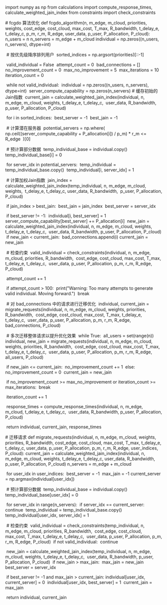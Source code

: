 import numpy as np
from calculations import compute_response_times, calculate_weighted_jain_index
from constraints import check_constraints


\# fcgdo 算法优化
def fcgdo_algorithm(n, m_edge, m_cloud, priorities, weights, cost_edge, cost_cloud, max_cost, T_max,
                    R_bandwidth, t_delay_e, t_delay_c, p_m, r_m, R_edge, user_data, p_user, P_allocation, P_cloud):
    n_users = n
    n_servers = m_edge + m_cloud
    individual = np.zeros((n_users, n_servers), dtype=int)

​    \# 按优先级降序排列用户
​    sorted_indices = np.argsort(priorities)[::-1]

​    valid_individual = False
​    attempt_count = 0
​    bad_connections = []
​    no_improvement_count = 0
​    max_no_improvement = 5
​    max_iterations = 10
​    iteration_count = 0

​    while not valid_individual:
​        individual = np.zeros((n_users, n_servers), dtype=int)
​        server_compute_capability = np.zeros(n_servers)
​        \# 缓存初始的Jain指数
​        current_jain = calculate_weighted_jain_index(individual, n, m_edge, m_cloud, weights, t_delay_e, t_delay_c,
​                                                     user_data, R_bandwidth, p_user, P_allocation, P_cloud)

​        for i in sorted_indices:
​            best_server = -1
​            best_jain = -1

​            \# 计算潜在服务器
​            potential_servers = np.where(
​                np.ceil((server_compute_capability + P_allocation[i]) / p_m) * r_m <= R_edge
​            )[0]

​            \# 预计算部分数据
​            temp_individual_base = individual.copy()
​            temp_individual_base[i] = 0

​            for server_idx in potential_servers:
​                temp_individual = temp_individual_base.copy()
​                temp_individual[i, server_idx] = 1

​                \# 计算加权Jain指数
​                jain_index = calculate_weighted_jain_index(temp_individual, n, m_edge, m_cloud, weights,
​                                                           t_delay_e, t_delay_c, user_data, R_bandwidth,
​                                                           p_user, P_allocation, P_cloud)

​                if jain_index > best_jain:
​                    best_jain = jain_index
​                    best_server = server_idx

​            if best_server != -1:
​                individual[i, best_server] = 1
​                server_compute_capability[best_server] += P_allocation[i]
​                new_jain = calculate_weighted_jain_index(individual, n, m_edge, m_cloud, weights, t_delay_e, t_delay_c,
​                                                         user_data, R_bandwidth, p_user, P_allocation, P_cloud)
​                if new_jain < current_jain:
​                    bad_connections.append(i)
​                current_jain = new_jain

​        \# 检查约束
​        valid_individual = check_constraints(individual, n, m_edge, m_cloud, priorities, R_bandwidth,
​                                             cost_edge, cost_cloud, max_cost, T_max, t_delay_e, t_delay_c,
​                                             user_data, p_user, P_allocation, p_m, r_m, R_edge, P_cloud)

​        attempt_count += 1

​        if attempt_count > 100:
​            print("Warning: Too many attempts to generate valid individual. Moving forward.")
​            break

​    \# 对 bad_connections 中的请求进行迁移优化
​    individual, current_jain = migrate_requests(individual, n, m_edge, m_cloud, weights, priorities, R_bandwidth,
​                                                cost_edge, cost_cloud, max_cost, T_max, t_delay_e, t_delay_c,
​                                                user_data, p_user, P_allocation, p_m, r_m, R_edge, bad_connections, P_cloud)

​    \# 多次迁移整体请求以提升优化效果
​    while True:
​        all_users = set(range(n))
​        individual, new_jain = migrate_requests(individual, n, m_edge, m_cloud, weights, priorities, R_bandwidth,
​                                                cost_edge, cost_cloud, max_cost, T_max, t_delay_e, t_delay_c,
​                                                user_data, p_user, P_allocation, p_m, r_m, R_edge, all_users, P_cloud)

​        if new_jain <= current_jain:
​            no_improvement_count += 1
​        else:
​            no_improvement_count = 0
​            current_jain = new_jain

​        if no_improvement_count >= max_no_improvement or iteration_count >= max_iterations:
​            break

​        iteration_count += 1

​    response_times = compute_response_times(individual, n, m_edge, m_cloud, t_delay_e, t_delay_c,
​                                            user_data, R_bandwidth, p_user, P_allocation, P_cloud)

​    return individual, current_jain, response_times


\# 迁移请求
def migrate_requests(individual, n, m_edge, m_cloud, weights, priorities, R_bandwidth, cost_edge, cost_cloud, max_cost,
                     T_max, t_delay_e, t_delay_c, user_data, p_user, P_allocation, p_m, r_m, R_edge, user_indices, P_cloud):
    current_jain = calculate_weighted_jain_index(individual, n, m_edge, m_cloud, weights, t_delay_e, t_delay_c,
                                                 user_data, R_bandwidth, p_user, P_allocation, P_cloud)
    n_servers = m_edge + m_cloud

​    for user_idx in user_indices:
​        best_server = -1
​        max_jain = -1
​        current_server = np.argmax(individual[user_idx])

​        \# 预计算部分数据
​        temp_individual_base = individual.copy()
​        temp_individual_base[user_idx] = 0

​        for server_idx in range(n_servers):
​            if server_idx == current_server:
​                continue
​            temp_individual = temp_individual_base.copy()
​            temp_individual[user_idx, server_idx] = 1

​            \# 检查约束
​            valid_individual = check_constraints(temp_individual, n, m_edge, m_cloud, priorities, R_bandwidth,
​                                                 cost_edge, cost_cloud, max_cost, T_max, t_delay_e, t_delay_c,
​                                                 user_data, p_user, P_allocation, p_m, r_m, R_edge, P_cloud)
​            if not valid_individual:
​                continue

​            new_jain = calculate_weighted_jain_index(temp_individual, n, m_edge, m_cloud, weights, t_delay_e, t_delay_c,
​                                                     user_data, R_bandwidth, p_user, P_allocation, P_cloud)
​            if new_jain > max_jain:
​                max_jain = new_jain
​                best_server = server_idx

​        if best_server != -1 and max_jain > current_jain:
​            individual[user_idx, current_server] = 0
​            individual[user_idx, best_server] = 1
​            current_jain = max_jain

​    return individual, current_jain